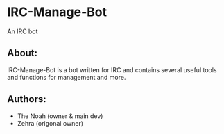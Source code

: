# IRC-Manage-Bot
An IRC bot

## About:
IRC-Manage-Bot is a bot written for IRC and contains several useful tools and functions for management and more.

## Authors:
* The Noah (owner & main dev)
* Zehra (origonal owner)
